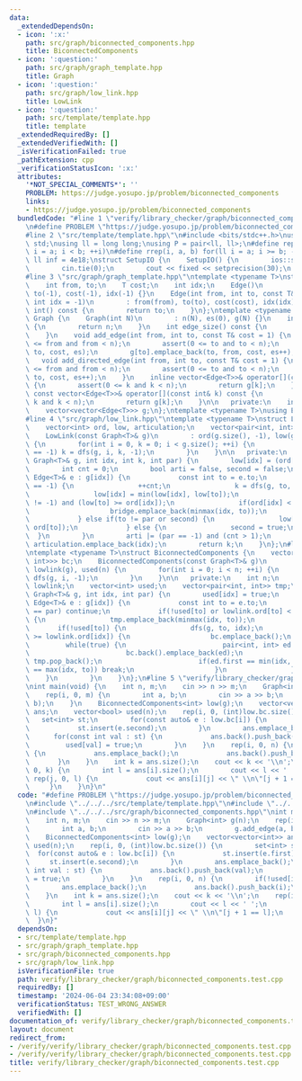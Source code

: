 ```yaml
---
data:
  _extendedDependsOn:
  - icon: ':x:'
    path: src/graph/biconnected_components.hpp
    title: BiconnectedComponents
  - icon: ':question:'
    path: src/graph/graph_template.hpp
    title: Graph
  - icon: ':question:'
    path: src/graph/low_link.hpp
    title: LowLink
  - icon: ':question:'
    path: src/template/template.hpp
    title: template
  _extendedRequiredBy: []
  _extendedVerifiedWith: []
  _isVerificationFailed: true
  _pathExtension: cpp
  _verificationStatusIcon: ':x:'
  attributes:
    '*NOT_SPECIAL_COMMENTS*': ''
    PROBLEM: https://judge.yosupo.jp/problem/biconnected_components
    links:
    - https://judge.yosupo.jp/problem/biconnected_components
  bundledCode: "#line 1 \"verify/library_checker/graph/biconnected_components.test.cpp\"\
    \n#define PROBLEM \"https://judge.yosupo.jp/problem/biconnected_components\"\n\
    #line 2 \"src/template/template.hpp\"\n#include <bits/stdc++.h>\nusing namespace\
    \ std;\nusing ll = long long;\nusing P = pair<ll, ll>;\n#define rep(i, a, b) for(ll\
    \ i = a; i < b; ++i)\n#define rrep(i, a, b) for(ll i = a; i >= b; --i)\nconstexpr\
    \ ll inf = 4e18;\nstruct SetupIO {\n    SetupIO() {\n        ios::sync_with_stdio(0);\n\
    \        cin.tie(0);\n        cout << fixed << setprecision(30);\n    }\n} setup_io;\n\
    #line 3 \"src/graph/graph_template.hpp\"\ntemplate <typename T>\nstruct Edge {\n\
    \    int from, to;\n    T cost;\n    int idx;\n    Edge()\n        : from(-1),\
    \ to(-1), cost(-1), idx(-1) {}\n    Edge(int from, int to, const T& cost = 1,\
    \ int idx = -1)\n        : from(from), to(to), cost(cost), idx(idx) {}\n    operator\
    \ int() const {\n        return to;\n    }\n};\ntemplate <typename T>\nstruct\
    \ Graph {\n    Graph(int N)\n        : n(N), es(0), g(N) {}\n    int size() const\
    \ {\n        return n;\n    }\n    int edge_size() const {\n        return es;\n\
    \    }\n    void add_edge(int from, int to, const T& cost = 1) {\n        assert(0\
    \ <= from and from < n);\n        assert(0 <= to and to < n);\n        g[from].emplace_back(from,\
    \ to, cost, es);\n        g[to].emplace_back(to, from, cost, es++);\n    }\n \
    \   void add_directed_edge(int from, int to, const T& cost = 1) {\n        assert(0\
    \ <= from and from < n);\n        assert(0 <= to and to < n);\n        g[from].emplace_back(from,\
    \ to, cost, es++);\n    }\n    inline vector<Edge<T>>& operator[](const int& k)\
    \ {\n        assert(0 <= k and k < n);\n        return g[k];\n    }\n    inline\
    \ const vector<Edge<T>>& operator[](const int& k) const {\n        assert(0 <=\
    \ k and k < n);\n        return g[k];\n    }\n\n   private:\n    int n, es;\n\
    \    vector<vector<Edge<T>>> g;\n};\ntemplate <typename T>\nusing Edges = vector<Edge<T>>;\n\
    #line 4 \"src/graph/low_link.hpp\"\ntemplate <typename T>\nstruct LowLink {\n\
    \    vector<int> ord, low, articulation;\n    vector<pair<int, int>> bridge;\n\
    \    LowLink(const Graph<T>& g)\n        : ord(g.size(), -1), low(g.size(), -1)\
    \ {\n        for(int i = 0, k = 0; i < g.size(); ++i) {\n            if(ord[i]\
    \ == -1) k = dfs(g, i, k, -1);\n        }\n    }\n\n   private:\n    int dfs(const\
    \ Graph<T>& g, int idx, int k, int par) {\n        low[idx] = (ord[idx] = k++);\n\
    \        int cnt = 0;\n        bool arti = false, second = false;\n        for(const\
    \ Edge<T>& e : g[idx]) {\n            const int to = e.to;\n            if(ord[to]\
    \ == -1) {\n                ++cnt;\n                k = dfs(g, to, k, idx);\n\
    \                low[idx] = min(low[idx], low[to]);\n                arti |= (par\
    \ != -1) and (low[to] >= ord[idx]);\n                if(ord[idx] < low[to]) {\n\
    \                    bridge.emplace_back(minmax(idx, to));\n                }\n\
    \            } else if(to != par or second) {\n                low[idx] = min(low[idx],\
    \ ord[to]);\n            } else {\n                second = true;\n          \
    \  }\n        }\n        arti |= (par == -1) and (cnt > 1);\n        if(arti)\
    \ articulation.emplace_back(idx);\n        return k;\n    }\n};\n#line 5 \"src/graph/biconnected_components.hpp\"\
    \ntemplate <typename T>\nstruct BiconnectedComponents {\n    vector<vector<pair<int,\
    \ int>>> bc;\n    BiconnectedComponents(const Graph<T>& g)\n        : n(g.size()),\
    \ lowlink(g), used(n) {\n        for(int i = 0; i < n; ++i) {\n            if(!used[i])\
    \ dfs(g, i, -1);\n        }\n    }\n\n   private:\n    int n;\n    LowLink<T>\
    \ lowlink;\n    vector<int> used;\n    vector<pair<int, int>> tmp;\n    void dfs(const\
    \ Graph<T>& g, int idx, int par) {\n        used[idx] = true;\n        for(const\
    \ Edge<T>& e : g[idx]) {\n            const int to = e.to;\n            if(to\
    \ == par) continue;\n            if(!used[to] or lowlink.ord[to] < lowlink.ord[idx])\
    \ {\n                tmp.emplace_back(minmax(idx, to));\n            }\n     \
    \       if(!used[to]) {\n                dfs(g, to, idx);\n                if(lowlink.low[to]\
    \ >= lowlink.ord[idx]) {\n                    bc.emplace_back();\n           \
    \         while(true) {\n                        pair<int, int> ed = tmp.back();\n\
    \                        bc.back().emplace_back(ed);\n                       \
    \ tmp.pop_back();\n                        if(ed.first == min(idx, to) and ed.second\
    \ == max(idx, to)) break;\n                    }\n                }\n        \
    \    }\n        }\n    }\n};\n#line 5 \"verify/library_checker/graph/biconnected_components.test.cpp\"\
    \nint main(void) {\n    int n, m;\n    cin >> n >> m;\n    Graph<int> g(n);\n\
    \    rep(i, 0, m) {\n        int a, b;\n        cin >> a >> b;\n        g.add_edge(a,\
    \ b);\n    }\n    BiconnectedComponents<int> low(g);\n    vector<vector<int>>\
    \ ans;\n    vector<bool> used(n);\n    rep(i, 0, (int)low.bc.size()) {\n     \
    \   set<int> st;\n        for(const auto& e : low.bc[i]) {\n            st.insert(e.first);\n\
    \            st.insert(e.second);\n        }\n        ans.emplace_back();\n  \
    \      for(const int val : st) {\n            ans.back().push_back(val);\n   \
    \         used[val] = true;\n        }\n    }\n    rep(i, 0, n) {\n        if(!used[i])\
    \ {\n            ans.emplace_back();\n            ans.back().push_back(i);\n \
    \       }\n    }\n    int k = ans.size();\n    cout << k << '\\n';\n    rep(i,\
    \ 0, k) {\n        int l = ans[i].size();\n        cout << l << ' ';\n       \
    \ rep(j, 0, l) {\n            cout << ans[i][j] << \" \\n\"[j + 1 == l];\n   \
    \     }\n    }\n}\n"
  code: "#define PROBLEM \"https://judge.yosupo.jp/problem/biconnected_components\"\
    \n#include \"../../../src/template/template.hpp\"\n#include \"../../../src/graph/graph_template.hpp\"\
    \n#include \"../../../src/graph/biconnected_components.hpp\"\nint main(void) {\n\
    \    int n, m;\n    cin >> n >> m;\n    Graph<int> g(n);\n    rep(i, 0, m) {\n\
    \        int a, b;\n        cin >> a >> b;\n        g.add_edge(a, b);\n    }\n\
    \    BiconnectedComponents<int> low(g);\n    vector<vector<int>> ans;\n    vector<bool>\
    \ used(n);\n    rep(i, 0, (int)low.bc.size()) {\n        set<int> st;\n      \
    \  for(const auto& e : low.bc[i]) {\n            st.insert(e.first);\n       \
    \     st.insert(e.second);\n        }\n        ans.emplace_back();\n        for(const\
    \ int val : st) {\n            ans.back().push_back(val);\n            used[val]\
    \ = true;\n        }\n    }\n    rep(i, 0, n) {\n        if(!used[i]) {\n    \
    \        ans.emplace_back();\n            ans.back().push_back(i);\n        }\n\
    \    }\n    int k = ans.size();\n    cout << k << '\\n';\n    rep(i, 0, k) {\n\
    \        int l = ans[i].size();\n        cout << l << ' ';\n        rep(j, 0,\
    \ l) {\n            cout << ans[i][j] << \" \\n\"[j + 1 == l];\n        }\n  \
    \  }\n}"
  dependsOn:
  - src/template/template.hpp
  - src/graph/graph_template.hpp
  - src/graph/biconnected_components.hpp
  - src/graph/low_link.hpp
  isVerificationFile: true
  path: verify/library_checker/graph/biconnected_components.test.cpp
  requiredBy: []
  timestamp: '2024-06-04 23:34:08+09:00'
  verificationStatus: TEST_WRONG_ANSWER
  verifiedWith: []
documentation_of: verify/library_checker/graph/biconnected_components.test.cpp
layout: document
redirect_from:
- /verify/verify/library_checker/graph/biconnected_components.test.cpp
- /verify/verify/library_checker/graph/biconnected_components.test.cpp.html
title: verify/library_checker/graph/biconnected_components.test.cpp
---
```

